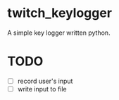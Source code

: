 # twitch_keylogger
A simple key logger written python.

# TODO
- [ ] record user's input
- [ ] write input to file
